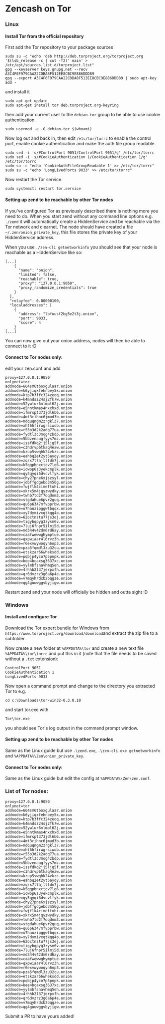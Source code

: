 # Zencash on Tor

### Linux

#### Install Tor from the official repository
First add the Tor repository to your package sources
```
sudo su -c "echo 'deb http://deb.torproject.org/torproject.org '$(lsb_release -c | cut -f2)' main' > /etc/apt/sources.list.d/torproject.list"
gpg --keyserver keys.gnupg.net --recv A3C4F0F979CAA22CDBA8F512EE8CBC9E886DDD89
gpg --export A3C4F0F979CAA22CDBA8F512EE8CBC9E886DDD89 | sudo apt-key add -
```
and install it
```
sudo apt-get update
sudo apt-get install tor deb.torproject.org-keyring
```
then add your current user to the `debian-tor` group to be able to use cookie authentication.
```
sudo usermod -a -G debian-tor $(whoami)
```

Now log out and back in, then edit `/etc/tor/torrc` to enable the control port, enable cookie authentication and make the auth file group readable.
```
sudo sed -i 's/#ControlPort 9051/ControlPort 9051/g' /etc/tor/torrc
sudo sed -i 's/#CookieAuthentication 1/CookieAuthentication 1/g' /etc/tor/torrc
sudo su -c "echo 'CookieAuthFileGroupReadable 1' >> /etc/tor/torrc"
sudo su -c "echo 'LongLivedPorts 9033' >> /etc/tor/torrc"
```
Now restart the Tor service.
```
sudo systemctl restart tor.service
```

#### Setting up zend to be reachable by other Tor nodes

If you've configured Tor as previously described there is nothing more you need to do. When you start zend without any command line options e.g. `./zend` it will automatically create a HiddenService and be reachable via the Tor network and clearnet. The node should have created a file `~/.zen/onion_private_key`, this file stores the private key of your HiddenService address.

When you use `./zen-cli getnetworkinfo` you should see that your node is reachable as a HiddenService like so:
```
[...]
    {
      "name": "onion",
      "limited": false,
      "reachable": true,
      "proxy": "127.0.0.1:9050",
      "proxy_randomize_credentials": true
    }
  ],
  "relayfee": 0.00000100,
  "localaddresses": [
    {
      "address": "lbfuusf2bg5e2t3j.onion",
      "port": 9033,
      "score": 4
    }
[...]
```

You can now give out your onion address, nodes will then be able to connect to it :D

#### Connect to Tor nodes only:
edit your zen.conf and add
```
proxy=127.0.0.1:9050
onlynet=tor
addnode=664sm6tboxgulaar.onion
addnode=k6yjiqxfehnbey5x.onion
addnode=ktp7b3ffc324zeoq.onion
addnode=k4mndsz24sj2fk7w.onion
addnode=52ywlur6mlmpl62j.onion
addnode=e5nntkmas4nxxhxd.onion
addnode=ifmrspt373jdl6b6.onion
addnode=4mt3rihnc6jmud3b.onion
addnode=mdquqngm2zrgkl37.onion
addnode=xht6hfirwgrsiwob.onion
addnode=r55o3d2k2adg77ua.onion
addnode=fydtl3c3mog4zbdp.onion
addnode=5bbzenaugfyys7mz.onion
addnode=issfdkq2jj5ljg5f.onion
addnode=c3hdrvp6tkaq4eaw.onion
addnode=kzup5swqhk24vkzc.onion
addnode=eahbq2et2yt5ayoy.onion
addnode=zqrx7t7ajtltdn7j.onion
addnode=k5qqpbnxctcv7lo6.onion
addnode=icwop6z3yekcmplk.onion
addnode=qy5qyqi6dvcvlfyk.onion
addnode=chy27pne6xjszsyl.onion
addnode=jdbffgdgebo3m56g.onion
addnode=fwjflk4cimeftuhi.onion
addnode=xkrx5m4jqyzwydky.onion
addnode=twhb7td2f7oqdnm3.onion
addnode=stgdahue6pvr2guq.onion
addnode=qu6p6347mfvpprbw.onion
addnode=u7hauzipggwtbqqx.onion
addnode=xy7dymivxqtkqg4o.onion
addnode=62octnztu77js3ej.onion
addnode=tigybqpyg3zysm6v.onion
addnode=7luj6fnpr5ilmj5d.onion
addnode=md344v42dm6rd6ay.onion
addnode=caafwewwghymptue.onion
addnode=qxpwiaar4l6rvz3h.onion
addnode=r6exvwywoqyn6op3.onion
addnode=pza5fqmdl3zu32cu.onion
addnode=etskzar66wheksdd.onion
addnode=pqbjp4yco7p5pnpk.onion
addnode=bee4bcaxsg3637xc.onion
addnode=yylmbfsnavhmq5eh.onion
addnode=4rhhb2l37jerpxfh.onion
addnode=qr6dvzrz3g6a6p4e.onion
addnode=v7mqyhrdxb2bqgze.onion
addnode=qg4guuwggvbyjigw.onion
``` 

Restart zend and your node will officially be hidden and outta sight :D

### Windows

#### Install and configure Tor

Download the Tor expert bundle for Windows from `https://www.torproject.org/download/download`and extract the zip file to a subfolder.

Now create a new folder at `%APPDATA%\tor` and create a new text file `%APPDATA%\tor\torrc` and put this in it (note that the file needs to be saved without a `.txt` extension):
```
ControlPort 9051
CookieAuthentication 1
LongLivedPorts 9033
```

Now open a command prompt and change to the directory you extracted Tor to e.g.
```
cd c:\Downloads\tor-win32-0.3.0.10
```
and start tor.exe with
```
Tor\tor.exe
```
you should see Tor's log output in the command prompt window.

#### Setting up zend to be reachable by other Tor nodes

Same as the Linux guide but use `.\zend.exe`, `.\zen-cli.exe getnetworkinfo` and `%APPDATA%\Zen\onion_private_key`.

#### Connect to Tor nodes only:

Same as the Linux guide but edit the config at `%APPDATA%\Zen\zen.conf`.

### List of Tor nodes:
```
proxy=127.0.0.1:9050
onlynet=tor
addnode=664sm6tboxgulaar.onion
addnode=k6yjiqxfehnbey5x.onion
addnode=ktp7b3ffc324zeoq.onion
addnode=k4mndsz24sj2fk7w.onion
addnode=52ywlur6mlmpl62j.onion
addnode=e5nntkmas4nxxhxd.onion
addnode=ifmrspt373jdl6b6.onion
addnode=4mt3rihnc6jmud3b.onion
addnode=mdquqngm2zrgkl37.onion
addnode=xht6hfirwgrsiwob.onion
addnode=r55o3d2k2adg77ua.onion
addnode=fydtl3c3mog4zbdp.onion
addnode=5bbzenaugfyys7mz.onion
addnode=issfdkq2jj5ljg5f.onion
addnode=c3hdrvp6tkaq4eaw.onion
addnode=kzup5swqhk24vkzc.onion
addnode=eahbq2et2yt5ayoy.onion
addnode=zqrx7t7ajtltdn7j.onion
addnode=k5qqpbnxctcv7lo6.onion
addnode=icwop6z3yekcmplk.onion
addnode=qy5qyqi6dvcvlfyk.onion
addnode=chy27pne6xjszsyl.onion
addnode=jdbffgdgebo3m56g.onion
addnode=fwjflk4cimeftuhi.onion
addnode=xkrx5m4jqyzwydky.onion
addnode=twhb7td2f7oqdnm3.onion
addnode=stgdahue6pvr2guq.onion
addnode=qu6p6347mfvpprbw.onion
addnode=u7hauzipggwtbqqx.onion
addnode=xy7dymivxqtkqg4o.onion
addnode=62octnztu77js3ej.onion
addnode=tigybqpyg3zysm6v.onion
addnode=7luj6fnpr5ilmj5d.onion
addnode=md344v42dm6rd6ay.onion
addnode=caafwewwghymptue.onion
addnode=qxpwiaar4l6rvz3h.onion
addnode=r6exvwywoqyn6op3.onion
addnode=pza5fqmdl3zu32cu.onion
addnode=etskzar66wheksdd.onion
addnode=pqbjp4yco7p5pnpk.onion
addnode=bee4bcaxsg3637xc.onion
addnode=yylmbfsnavhmq5eh.onion
addnode=4rhhb2l37jerpxfh.onion
addnode=qr6dvzrz3g6a6p4e.onion
addnode=v7mqyhrdxb2bqgze.onion
addnode=qg4guuwggvbyjigw.onion
```

Submit a PR to have yours added!
